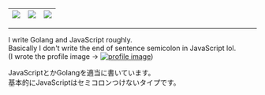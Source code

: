 | [![](https://github-profile-summary-cards.vercel.app/api/cards/stats?username=BinaryDolphin29&theme=github_dark)](#) | [![](https://github-profile-summary-cards.vercel.app/api/cards/repos-per-language?username=BinaryDolphin29&theme=github_dark)](#) | [![](https://github-profile-summary-cards.vercel.app/api/cards/productive-time?username=BinaryDolphin29&theme=github_dark)](#) |
|:-:|:-:|:-:|
---
I write Golang and JavaScript roughly.  
Basically I don't write the end of sentence semicolon in JavaScript lol.  
(I wrote the profile image → [![profile image](https://avatars.githubusercontent.com/u/27124708?s=14&v=4)](https://user-images.githubusercontent.com/27124708/130348699-bb47f603-e9e2-4296-a966-d844395fa12f.png))

JavaScriptとかGolangを適当に書いています。   
基本的にJavaScriptはセミコロンつけないタイプです。

